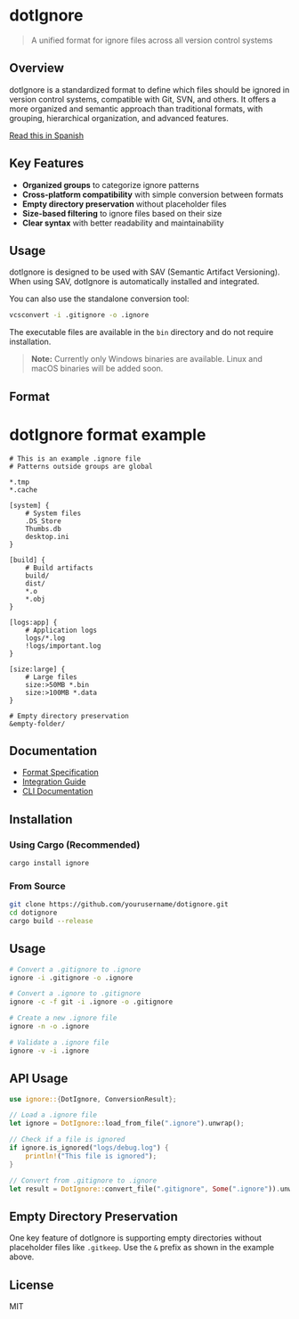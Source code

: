 # dotIgnore

> A unified format for ignore files across all version control systems

## Overview

dotIgnore is a standardized format to define which files should be ignored in version control systems, compatible with Git, SVN, and others. It offers a more organized and semantic approach than traditional formats, with grouping, hierarchical organization, and advanced features.

[Read this in Spanish](docs/es/README.md)

## Key Features

- **Organized groups** to categorize ignore patterns
- **Cross-platform compatibility** with simple conversion between formats
- **Empty directory preservation** without placeholder files
- **Size-based filtering** to ignore files based on their size
- **Clear syntax** with better readability and maintainability

## Usage

dotIgnore is designed to be used with SAV (Semantic Artifact Versioning). When using SAV, dotIgnore is automatically installed and integrated.

You can also use the standalone conversion tool:

```bash
vcsconvert -i .gitignore -o .ignore
```

The executable files are available in the `bin` directory and do not require installation.

> **Note:** Currently only Windows binaries are available. Linux and macOS binaries will be added soon.

## Format

# dotIgnore format example

```
# This is an example .ignore file
# Patterns outside groups are global

*.tmp
*.cache

[system] {
    # System files
    .DS_Store
    Thumbs.db
    desktop.ini
}

[build] {
    # Build artifacts
    build/
    dist/
    *.o
    *.obj
}

[logs:app] {
    # Application logs
    logs/*.log
    !logs/important.log
}

[size:large] {
    # Large files
    size:>50MB *.bin
    size:>100MB *.data
}

# Empty directory preservation
&empty-folder/
```

## Documentation

- [Format Specification](docs/en/format/dotignore-format.md)
- [Integration Guide](docs/en/integration/index.md)
- [CLI Documentation](docs/en/cli/index.md)

## Installation

### Using Cargo (Recommended)

```bash
cargo install ignore
```

### From Source

```bash
git clone https://github.com/yourusername/dotignore.git
cd dotignore
cargo build --release
```

## Usage

```bash
# Convert a .gitignore to .ignore
ignore -i .gitignore -o .ignore

# Convert a .ignore to .gitignore
ignore -c -f git -i .ignore -o .gitignore

# Create a new .ignore file
ignore -n -o .ignore

# Validate a .ignore file
ignore -v -i .ignore
```

## API Usage

```rust
use ignore::{DotIgnore, ConversionResult};

// Load a .ignore file
let ignore = DotIgnore::load_from_file(".ignore").unwrap();

// Check if a file is ignored
if ignore.is_ignored("logs/debug.log") {
    println!("This file is ignored");
}

// Convert from .gitignore to .ignore
let result = DotIgnore::convert_file(".gitignore", Some(".ignore")).unwrap();
```

## Empty Directory Preservation

One key feature of dotIgnore is supporting empty directories without placeholder files like `.gitkeep`. Use the `&` prefix as shown in the example above.

## License

MIT 
